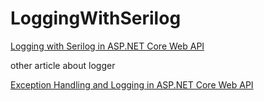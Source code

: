 # LoggingWithSerilog
[Logging with Serilog in ASP.NET Core Web API](https://codingsonata.com/logging-with-serilog-in-asp-net-core-web-api/)

other article about logger

[Exception Handling and Logging in ASP.NET Core Web API](https://codingsonata.com/exception-handling-and-logging-in-asp-net-core-web-api/)